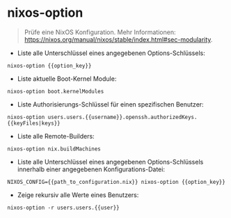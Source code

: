 # nixos-option

> Prüfe eine NixOS Konfiguration.
> Mehr Informationen: <https://nixos.org/manual/nixos/stable/index.html#sec-modularity>.

- Liste alle Unterschlüssel eines angegebenen Options-Schlüssels:

`nixos-option {{option_key}}`

- Liste aktuelle Boot-Kernel Module:

`nixos-option boot.kernelModules`

- Liste Authorisierungs-Schlüssel für einen spezifischen Benutzer:

`nixos-option users.users.{{username}}.openssh.authorizedKeys.{{keyFiles|keys}}`

- Liste alle Remote-Builders:

`nixos-option nix.buildMachines`

- Liste alle Unterschlüssel eines angegebenen Options-Schlüssels innerhalb einer angegebenen Konfigurations-Datei:

`NIXOS_CONFIG={{path_to_configuration.nix}} nixos-option {{option_key}}`

- Zeige rekursiv alle Werte eines Benutzers:

`nixos-option -r users.users.{{user}}`
